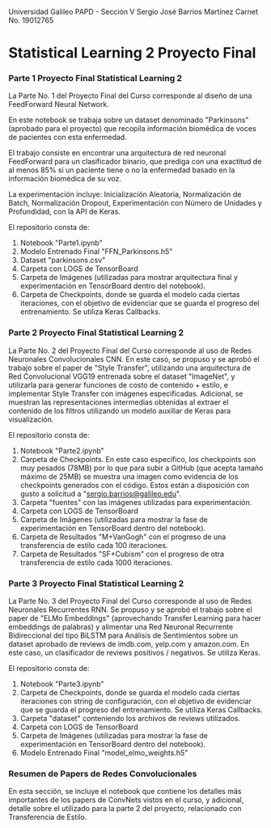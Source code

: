 Universidad Galileo
PAPD - Sección V
Sergio José Barrios Martínez
Carnet No. 19012765

# Statistical Learning 2 Proyecto Final


### Parte 1 Proyecto Final Statistical Learning 2

La Parte No. 1 del Proyecto Final del Curso corresponde al diseño de una FeedForward Neural Network.

En este notebook se trabaja sobre un dataset denominado "Parkinsons" (aprobado para el proyecto) que recopila información biomédica de voces de pacientes con esta enfermedad.

El trabajo consiste en encontrar una arquitectura de red neuronal FeedForward para un clasificador binario, que prediga con una exactitud de al menos 85% si un paciente tiene o no la enfermedad basado en la información biomédica de su voz.

La experimentación incluye: Inicialización Aleatoria, Normalización de Batch, Normalización Dropout, Experimentación con Número de Unidades y Profundidad, con la API de Keras.

El repositorio consta de:
1. Notebook "Parte1.ipynb"
2. Modelo Entrenado Final "FFN_Parkinsons.h5"
3. Dataset "parkinsons.csv"
4. Carpeta con LOGS de TensorBoard
5. Carpeta de Imágenes (utilizadas para mostrar arquitectura final y experimentación en TensorBoard dentro del notebook).
6. Carpeta de Checkpoints, donde se guarda el modelo cada ciertas iteraciones, con el objetivo de evidenciar que se guarda el progreso del entrenamiento. Se utiliza Keras Callbacks.

### Parte 2 Proyecto Final Statistical Learning 2

La Parte No. 2 del Proyecto Final del Curso corresponde al uso de Redes Neuronales Convolucionales CNN. En este caso, se propuso y se aprobó el trabajo sobre el paper de "Style Transfer", utilizando una arquitectura de Red Convolucional VGG19 entrenada sobre el dataset "ImageNet", y utilizarla para generar funciones de costo de contenido + estilo, e implementar Style Transfer con imágenes especificadas. Adicional, se muestran las representaciones intermedias obtenidas al extraer el contenido de los filtros utilizando un modelo auxiliar de Keras para visualización.

El repositorio consta de:
1. Notebook "Parte2.ipynb"
2. Carpeta de Checkpoints. En este caso específico, los checkpoints son muy pesados (78MB) por lo que para subir a GitHub (que acepta tamaño máximo de 25MB) se muestra una imagen como evidencia de los checkpoints generados con el código. Estos están a disposición con gusto a solicitud a "sergio.barrios@galileo.edu".
3. Carpeta "fuentes" con las imágenes utilizadas para experimentación.
4. Carpeta con LOGS de TensorBoard
5. Carpeta de Imágenes (utilizadas para mostrar la fase de experimentación en TensorBoard dentro del notebook).
6. Carpeta de Resultados "M+VanGogh" con el progreso de una transferencia de estilo cada 100 iteraciones.
7. Carpeta de Resultados "SF+Cubism" con el progreso de otra transferencia de estilo cada 1000 iteraciones.

### Parte 3 Proyecto Final Statistical Learning 2

La Parte No. 3 del Proyecto Final del Curso corresponde al uso de Redes Neuronales Recurrentes RNN. Se propuso y se aprobó el trabajo sobre el paper de "ELMo Embeddings" (aprovechando Transfer Learning para hacer embeddings de palabras) y alimentar una Red Neuronal Recurrente Bidireccional del tipo BiLSTM para Análisis de Sentimientos sobre un dataset aprobado de reviews de imdb.com, yelp.com y amazon.com. En este caso, un clasificador de reviews positivos / negativos. Se utiliza Keras.

El repositorio consta de:
1. Notebook "Parte3.ipynb"
2. Carpeta de Checkpoints, donde se guarda el modelo cada ciertas iteraciones con string de configuración, con el objetivo de evidenciar que se guarda el progreso del entrenamiento. Se utiliza Keras Callbacks.
3. Carpeta "dataset" conteniendo los archivos de reviews utilizados.
4. Carpeta con LOGS de TensorBoard
5. Carpeta de Imágenes (utilizadas para mostrar la fase de experimentación en TensorBoard dentro del notebook).
6. Modelo Entrenado Final "model_elmo_weights.h5"

### Resumen de Papers de Redes Convolucionales
En esta sección, se incluye el notebook que contiene los detalles más importantes de los papers de ConvNets vistos en el curso, y adicional, detalle sobre el utilizado para la parte 2 del proyecto, relacionado con Transferencia de Estilo.
